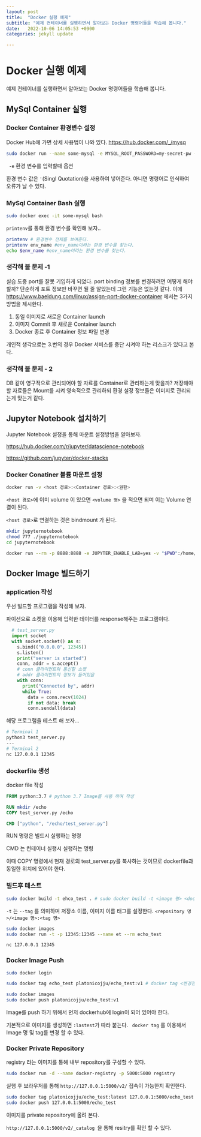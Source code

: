 ```yaml
---
layout: post
title:  "Docker 실행 예제"
subtitle: "예제 컨테이너를 실행하면서 알아보는 Docker 명령어들을 학습해 봅니다."
date:   2022-10-06 14:05:53 +0900
categories: jekyll update

---
```


# Docker 실행 예제

예제 컨테이너를 실행하면서 알아보는 Docker 명령어들을 학습해 봅니다.

## MySql Container 실행

### Docker Container 환경변수 설정

Docker Hub에 가면 상세 사용법이 나와 있다. https://hub.docker.com/_/mysq

``` bash
sudo docker run --name some-mysql -e MYSQL_ROOT_PASSWORD=my-secret-pw -d mysql:tag
```

``` -e```  환경 변수를 입력할때 옵션

환경 변수 값은 ```'```(Singl Quotation)을 사용하여 넣어준다. 아니면 명령어로 인식하여 오류가 날 수 있다.

### MySql Container Bash 실행

``` bash
sudo docker exec -it some-mysql bash
```

```printenv```를 통해 환경 변수를 확인해 보자..

```bash
printenv # 환경변수 전체를 보여준다.
printenv env_name #env_name이라는 환경 변수를 찾는다.
echo $env_name #env_name이라는 환경 변수를 찾는다.

```



### 생각해 볼 문제 -1

실습 도중 port를 잘못 기입하게 되었다. port binding 정보를 변경하려면 어떻게 해야 할까? 단순하게 포트 정보만 바꾸면 될 줄 알았는데 그런 기능은 없는것 같다. 이에 https://www.baeldung.com/linux/assign-port-docker-container 에서는 3가지 방법을 제시한다.

1. 동일 이미지로 새로운 Container launch
2. 이미지 Commit 후 새로운 Container launch
3. Docker 종료 후 Container 정보 파일 변경

 개인적 생각으로는 3.번의 경우 Docker 서비스를 중단 시켜야 하는 리스크가 있다고 본다.  



### 생각해 볼 문제 - 2 

DB 같이 영구적으로 관리되어야 할 자료를 Container로 관리하는게 맞을까? 저장해야 할 자료들은 Mount를 시켜 영속적으로 관리하되 환경 설정 정보들은 이미지로 관리되는게 맞는거 같다.





## Jupyter Notebook 설치하기

Jupyter Notebook 설정을 통해 마운트 설정방법을 알아보자.

https://hub.docker.com/r/jupyter/datascience-notebook

https://github.com/jupyter/docker-stacks



### Docker Conatiner 볼륨 마운트 설정

``` bash
docker run -v <host 경로>:<Container 경로>:<권한> 
```

`<host 경로>`에  이미 volume 이 있으면 `<volume 명>` 을 적으면 되며 이는 Volume 연결이 된다.

`<host 경로>`로 연결하는 것은 bindmount 가 된다.


``` bash
mkdir jupyternotebook
chmod 777 ./jupyternotebook
cd jupyternotebook

docker run --rm -p 8888:8888 -e JUPYTER_ENABLE_LAB=yes -v "$PWD":/home/jovyan/work:rw jupyter/datascience-notebook

```





## Docker Image 빌드하기

### application 작성

우선 빌드할 프로그램을 작성해 보자.


파이선으로 소켓을 이용해 입력한 데이터를 response해주는 프로그램이다.

``` python
  # test_server.py
  import socket
  with socket.socket() as s:
    s.bind(("0.0.0.0", 12345))
    s.listen()
    print("server is started")
    conn, addr = s.accept()
    # conn 클라이언트와 통신할 소켓
    # addr 클라이언트의 정보가 들어있음
    with conn:
      print("Connected by", addr)
      while True:
        data = conn.recv(1024)
        if not data: break
        conn.sendall(data)
```

  해당 프로그램을 테스트 해 보자...

  ``` bash
  # Terminal 1
  python3 test_server.py
  ---
  # Terminal 2
  nc 127.0.0.1 12345
  ```



### dockerfile 생성

docker file 작성

``` dockerfile
FROM python:3.7 # python 3.7 Image를 사용 하여 작성

RUN mkdir /echo 
COPY test_server.py /echo

CMD ["python", "/echo/test_server.py"] 
```

RUN 명령은 빌드시 실행하는 명령

CMD 는 컨테이너 실행시 실행하는 명령

이때 COPY 명령에서 현재 경로의 test_server.py를 복사하는 것이므로 dockerfile과 동일한 위치에 있어야 한다.



### 빌드후 테스트

``` bash
sudo docker build -t ehco_test . # sudo docker build -t <image 명> <dockerfile위치>
```

```-t``` 는 ``` --tag ``` 를 의미하며 저장소 이름, 이미지 이름 태그를 설정한다. ```<repository 명>/<image 명>:<tag 명>```

```bash
sudo docker images
sudo docker run -t -p 12345:12345 --name et --rm echo_test
```



``` bash
nc 127.0.0.1 12345
```





### Docker Image Push

``` bash
sudo docker login

sudo docker tag echo_test platonicojju/echo_test:v1 # docker tag <변경전 이미지명> <변경후 이미지명>

sudo docker images
sudo docker push platonicojju/echo_test:v1
```

Image를 push 하기 위해서 먼저 dockerhub에 login이 되어 있어야 한다.

기본적으로 이미지를 생성하면 ```:lastest```가 따라 붙는다. ``` docker tag``` 를 이용해서 Image 명 및 tag를 변경 할 수 있다. 



### Docker Private Repository

registry 라는 이미지를 통해 내부 repository를 구성할 수 있다.

``` bash
sudo docker run -d --name docker-registry -p 5000:5000 registry
```

실행 후 브라우저를 통해 ```http://127.0.0.1:5000/v2/``` 접속이 가능한지 확인한다.

``` bash
sudo docker tag platonicojju/echo_test:latest 127.0.0.1:5000/echo_test
sudo docker push 127.0.0.1:5000/echo_test
```

이미지를 private repository에 올려 본다.

```http://127.0.0.1:5000/v2/_catalog ```을 통해 resitry를 확인 할 수 있다.
